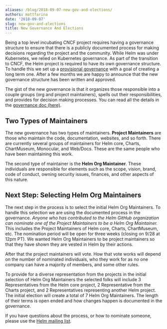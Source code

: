 ```yaml
---
aliases: /blog/2018-09-07-new-gov-and-elections/
authors: mattfarina
date: '2018-09-07'
slug: new-gov-and-elections
title: New Governance And Elections
---
```



Being a top level incubating CNCF project requires having a governance structure to ensure that there is a publicly documented process for making decisions regarding the project and the community. While Helm was under Kubernetes, we relied on Kubernetes governance. As part of the transition to CNCF, the Helm project is required to have its own governance structure. To handle this we set up a [provisional governance](https://github.com/helm/community/blob/aa0586011786dfbc3993e7edd959a841241c96e3/governance/provisional-governance.md) with a goal of creating a long term one. After a few months we are happy to announce that the new governance structure has been written and approved.  <!-- truncate -->

The gist of the new governance is that it organizes those responsible into a couple groups (org and project maintainers), spells out their responsibilities, and provides for decision making processes. You can read all the details in the [governance doc (here)](https://github.com/helm/community/blob/main/governance/governance.md).

## Two Types of Maintainers

The new governance has two types of maintainers. **Project Maintainers** are those who maintain the code, documentation, websites, and so forth. There are currently several groups of maintainers for Helm core, Charts, ChartMuseum, Monocular, and Web/Docs. These are the same people who have been maintaining this work.

The second type of maintainer is the **Helm Org Maintainer**. These individuals are responsible for elements such as the scope, vision, brand, code of conduct, owning security issues, finances, and other aspects of this nature.

## Next Step: Selecting Helm Org Maintainers

The next step in the process is to select the initial Helm Org Maintainers. To handle this selection we are using the documented process in the governance. _Anyone who has contributed to the Helm GitHub organization can nominate one of the Project Maintainers to be a Helm Org Maintainer._ This includes the Project Maintainers of Helm core, Charts, ChartMuseum, etc. The nomination period will be open for three weeks (closing on 9/28 at 12pm PT). We wanted Helm Org Maintainers to be project maintainers so that they have shown they are vested in Helm by their actions.

After that the project maintainers will vote. How that vote works will depend on the number of nominated individuals, who they work for as no one company can have a majority of members, and some other rules.

To provide for a diverse representation from the projects in the initial selection of Helm Org Maintainers the selected folks will include 3 Representatives from the Helm core project, 2 Representative from the Charts project, and 2 Representatives representing another Helm project. The initial election will create a total of 7 Helm Org Maintainers. The length of their terms is open ended and how changes happen is documented in the governance.

If you have questions about the process, or how to nominate someone, please use the [Helm mailing list](https://lists.cncf.io/g/cncf-helm).
